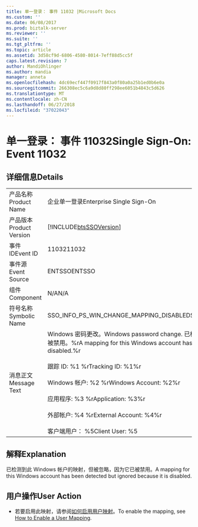 ```yaml
---
title: 单一登录： 事件 11032 |Microsoft Docs
ms.custom: ''
ms.date: 06/08/2017
ms.prod: biztalk-server
ms.reviewer: ''
ms.suite: ''
ms.tgt_pltfrm: ''
ms.topic: article
ms.assetid: 3d58cf9d-6806-4580-8014-7eff88d5cc5f
caps.latest.revision: 7
author: MandiOhlinger
ms.author: mandia
manager: anneta
ms.openlocfilehash: 4dc69ecf447f0917f843a0f80a0a25b1ed0b6e0a
ms.sourcegitcommit: 266308ec5c6a9d8d80ff298ee6051b4843c5d626
ms.translationtype: MT
ms.contentlocale: zh-CN
ms.lasthandoff: 06/27/2018
ms.locfileid: "37022043"
---
```

# <a name="single-sign-on-event-11032"></a><span data-ttu-id="08116-102">单一登录： 事件 11032</span><span class="sxs-lookup"><span data-stu-id="08116-102">Single Sign-On: Event 11032</span></span>
## <a name="details"></a><span data-ttu-id="08116-103">详细信息</span><span class="sxs-lookup"><span data-stu-id="08116-103">Details</span></span>  
  
|                 |                                                                                                                                                                                                                                                                                  |
|-----------------|----------------------------------------------------------------------------------------------------------------------------------------------------------------------------------------------------------------------------------------------------------------------------------|
|  <span data-ttu-id="08116-104">产品名称</span><span class="sxs-lookup"><span data-stu-id="08116-104">Product Name</span></span>   |                                                                                                                            <span data-ttu-id="08116-105">企业单一登录</span><span class="sxs-lookup"><span data-stu-id="08116-105">Enterprise Single Sign-On</span></span>                                                                                                                             |
| <span data-ttu-id="08116-106">产品版本</span><span class="sxs-lookup"><span data-stu-id="08116-106">Product Version</span></span> |                                                                                                            [!INCLUDE[btsSSOVersion](../includes/btsssoversion-md.md)]                                                                                                            |
|    <span data-ttu-id="08116-107">事件 ID</span><span class="sxs-lookup"><span data-stu-id="08116-107">Event ID</span></span>     |                                                                                                                                      <span data-ttu-id="08116-108">11032</span><span class="sxs-lookup"><span data-stu-id="08116-108">11032</span></span>                                                                                                                                       |
|  <span data-ttu-id="08116-109">事件源</span><span class="sxs-lookup"><span data-stu-id="08116-109">Event Source</span></span>   |                                                                                                                                      <span data-ttu-id="08116-110">ENTSSO</span><span class="sxs-lookup"><span data-stu-id="08116-110">ENTSSO</span></span>                                                                                                                                      |
|    <span data-ttu-id="08116-111">组件</span><span class="sxs-lookup"><span data-stu-id="08116-111">Component</span></span>    |                                                                                                                                       <span data-ttu-id="08116-112">N/A</span><span class="sxs-lookup"><span data-stu-id="08116-112">N/A</span></span>                                                                                                                                        |
|  <span data-ttu-id="08116-113">符号名称</span><span class="sxs-lookup"><span data-stu-id="08116-113">Symbolic Name</span></span>  |                                                                                                                     <span data-ttu-id="08116-114">SSO_INFO_PS_WIN_CHANGE_MAPPING_DISABLED</span><span class="sxs-lookup"><span data-stu-id="08116-114">SSO_INFO_PS_WIN_CHANGE_MAPPING_DISABLED</span></span>                                                                                                                      |
|  <span data-ttu-id="08116-115">消息正文</span><span class="sxs-lookup"><span data-stu-id="08116-115">Message Text</span></span>   | <span data-ttu-id="08116-116">Windows 密码更改。</span><span class="sxs-lookup"><span data-stu-id="08116-116">Windows password change.</span></span> <span data-ttu-id="08116-117">已检测到此 Windows 帐户的映射，但被忽略，因为它已被禁用。%r</span><span class="sxs-lookup"><span data-stu-id="08116-117">A mapping for this Windows account has been detected but ignored because it is disabled.%r</span></span><br /><br /> <span data-ttu-id="08116-118">跟踪 ID: %1 %r</span><span class="sxs-lookup"><span data-stu-id="08116-118">Tracking ID: %1%r</span></span><br /><br /> <span data-ttu-id="08116-119">Windows 帐户: %2 %r</span><span class="sxs-lookup"><span data-stu-id="08116-119">Windows Account: %2%r</span></span><br /><br /> <span data-ttu-id="08116-120">应用程序: %3 %r</span><span class="sxs-lookup"><span data-stu-id="08116-120">Application: %3%r</span></span><br /><br /> <span data-ttu-id="08116-121">外部帐户: %4 %r</span><span class="sxs-lookup"><span data-stu-id="08116-121">External Account: %4%r</span></span><br /><br /> <span data-ttu-id="08116-122">客户端用户： %5</span><span class="sxs-lookup"><span data-stu-id="08116-122">Client User: %5</span></span> |
  
## <a name="explanation"></a><span data-ttu-id="08116-123">解释</span><span class="sxs-lookup"><span data-stu-id="08116-123">Explanation</span></span>  
 <span data-ttu-id="08116-124">已检测到此 Windows 帐户的映射，但被忽略，因为它已被禁用。</span><span class="sxs-lookup"><span data-stu-id="08116-124">A mapping for this Windows account has been detected but ignored because it is disabled.</span></span>  
  
## <a name="user-action"></a><span data-ttu-id="08116-125">用户操作</span><span class="sxs-lookup"><span data-stu-id="08116-125">User Action</span></span>  
  
-   <span data-ttu-id="08116-126">若要启用此映射，请参阅[如何启用用户映射](../core/how-to-enable-a-user-mapping.md)。</span><span class="sxs-lookup"><span data-stu-id="08116-126">To enable the mapping, see [How to Enable a User Mapping](../core/how-to-enable-a-user-mapping.md).</span></span>